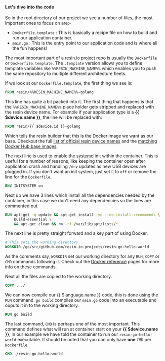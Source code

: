 #### Let's dive into the code
<!-- project link: https://github.com/resin-io-projects/resin-go-hello-world-->
So in the root directory of our project we see a number of files, the most important ones to focus on are:-
* `Dockerfile.template` : This is basically a recipe file on how to build and run our application container.
* `main.go` : This is the entry point to our application code and is where all the fun happens!

The most important part of a resin.io project repo is usually the `Dockerfile` or `Dockerfile.template`. The `.template` version allows you to define template variables like `%%RESIN_MACHINE_NAME%%` which enables you to push the same repository to multiple different architecture fleets.

If we look at our `Dockerfile.template`, the first thing we see is:
```Dockerfile
FROM resin/%%RESIN_MACHINE_NAME%%-golang
```
This line has quite a bit packed into it. The first thing that happens is that the `%%RESIN_MACHINE_NAME%%` place holder gets stripped and replaced with the resin device name. For example if your application type is a **{{ $device.name }}**, the line will be replaced with:
```Dockerfile
FROM resin/{{ $device.id }}-golang
```
Which tells the resin builder that this is the Docker image we want as our base. Checkout the full [list of official resin device names][listOfResinNames] and the [matching Docker Hub base images][resinDockerHub].

The next line is used to enable the [systemd][systemd-link] init within the container. This is useful for a number of reasons, like keeping the container open after application crash and handling `/dev` updates as new USB devices are plugged in. If you don't want an init system, just set it to `off` or remove the line for the `Dockerfile`.
```Dockerfile
ENV INITSYSTEM on
```

Next up we have 3 lines which install all the dependencies needed by the container, in this case we don't need any dependencies so the lines are commented out.
```Dockerfile
RUN apt-get -q update && apt-get install -yq --no-install-recommends \
    build-essential \
    && apt-get clean && rm -rf /var/lib/apt/lists/*
```

The next line is pretty straight forward and a key part of using Docker.
```Dockerfile
# This sets the working directory
WORKDIR /go/src/github.com/resin-io-projects/resin-go-hello-world
```
As the comments say, `WORKDIR` set our working directory for any `RUN`, `COPY` or `CMD` commands following it. Check out the [Docker reference][docker-ref] pages for more info on these commands.

Next all the files are copied to the working directory.
```Dockerfile
COPY . ./
```

We can now compile our {{ $language.name }} code, this is done using the `RUN` command. `go build` compiles our `main.go` code into an executable and ouputs it in to the working directory.
```Dockerfile
RUN go build
```

The last command, `CMD` is perhaps one of the most important. This command defines what will run at container start on your **{{ $device.name }}**, in our example we have told the container to run our `resin-go-hello-world` executable. It should be noted that you can only have **one** `CMD` per `Dockerfile`.
```Dockerfile
CMD ./resin-go-hello-world
```

[resinDockerHub]:https://hub.docker.com/u/resin/
[docker-ref]:https://docs.docker.com/engine/reference/builder/
[systemd-link]:https://en.wikipedia.org/wiki/Systemd
[listOfResinNames]:/devicetypes/
